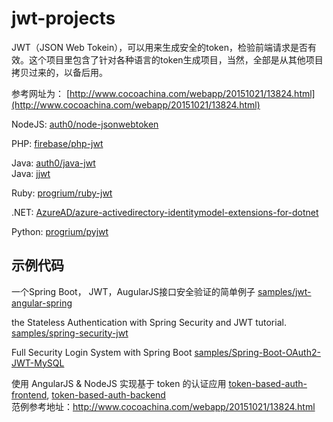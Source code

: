 # jwt-projects
JWT（JSON Web Tokein），可以用来生成安全的token，检验前端请求是否有效。这个项目里包含了针对各种语言的token生成项目，当然，全部是从其他项目拷贝过来的，以备后用。

参考网址为： [http://www.cocoachina.com/webapp/20151021/13824.html](http://www.cocoachina.com/webapp/20151021/13824.html)


NodeJS: [auth0/node-jsonwebtoken](node-jsonwebtoken)

PHP: [firebase/php-jwt](php-jwt)

Java: [auth0/java-jwt](java-jwt)  
Java: [jjwt](jjwt)

Ruby: [progrium/ruby-jwt](ruby-jwt)

.NET: [AzureAD/azure-activedirectory-identitymodel-extensions-for-dotnet](azure-activedirectory-identitymodel-extensions-for-dotnet)

Python: [progrium/pyjwt](pyjwt)

## 示例代码

一个Spring Boot， JWT，AugularJS接口安全验证的简单例子  [samples/jwt-angular-spring](samples/jwt-angular-spring)

the Stateless Authentication with Spring Security and JWT tutorial. [samples/spring-security-jwt](samples/spring-security-jwt)

Full Security Login System with Spring Boot [samples/Spring-Boot-OAuth2-JWT-MySQL](samples/Spring-Boot-OAuth2-JWT-MySQL)

使用 AngularJS & NodeJS 实现基于 token 的认证应用  [token-based-auth-frontend](samples/token-based-auth-frontend), [token-based-auth-backend](samples/token-based-auth-backend)  
范例参考地址：http://www.cocoachina.com/webapp/20151021/13824.html

